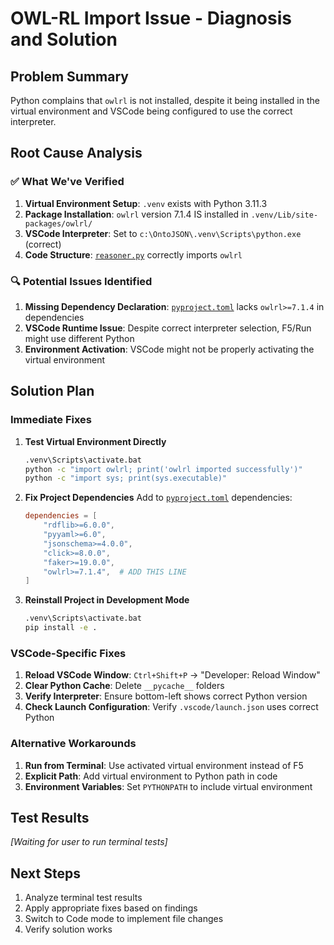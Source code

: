 # OWL-RL Import Issue - Diagnosis and Solution

## Problem Summary
Python complains that `owlrl` is not installed, despite it being installed in the virtual environment and VSCode being configured to use the correct interpreter.

## Root Cause Analysis

### ✅ What We've Verified
1. **Virtual Environment Setup**: `.venv` exists with Python 3.11.3
2. **Package Installation**: `owlrl` version 7.1.4 IS installed in `.venv/Lib/site-packages/owlrl/`
3. **VSCode Interpreter**: Set to `c:\OntoJSON\.venv\Scripts\python.exe` (correct)
4. **Code Structure**: [`reasoner.py`](src/owl2jsonschema/reasoner.py:7) correctly imports `owlrl`

### 🔍 Potential Issues Identified
1. **Missing Dependency Declaration**: [`pyproject.toml`](pyproject.toml:26-32) lacks `owlrl>=7.1.4` in dependencies
2. **VSCode Runtime Issue**: Despite correct interpreter selection, F5/Run might use different Python
3. **Environment Activation**: VSCode might not be properly activating the virtual environment

## Solution Plan

### Immediate Fixes
1. **Test Virtual Environment Directly**
   ```cmd
   .venv\Scripts\activate.bat
   python -c "import owlrl; print('owlrl imported successfully')"
   python -c "import sys; print(sys.executable)"
   ```

2. **Fix Project Dependencies**
   Add to [`pyproject.toml`](pyproject.toml) dependencies:
   ```toml
   dependencies = [
       "rdflib>=6.0.0",
       "pyyaml>=6.0",
       "jsonschema>=4.0.0",
       "click>=8.0.0",
       "faker>=19.0.0",
       "owlrl>=7.1.4",  # ADD THIS LINE
   ]
   ```

3. **Reinstall Project in Development Mode**
   ```cmd
   .venv\Scripts\activate.bat
   pip install -e .
   ```

### VSCode-Specific Fixes
1. **Reload VSCode Window**: `Ctrl+Shift+P` → "Developer: Reload Window"
2. **Clear Python Cache**: Delete `__pycache__` folders
3. **Verify Interpreter**: Ensure bottom-left shows correct Python version
4. **Check Launch Configuration**: Verify `.vscode/launch.json` uses correct Python

### Alternative Workarounds
1. **Run from Terminal**: Use activated virtual environment instead of F5
2. **Explicit Path**: Add virtual environment to Python path in code
3. **Environment Variables**: Set `PYTHONPATH` to include virtual environment

## Test Results
*[Waiting for user to run terminal tests]*

## Next Steps
1. Analyze terminal test results
2. Apply appropriate fixes based on findings
3. Switch to Code mode to implement file changes
4. Verify solution works